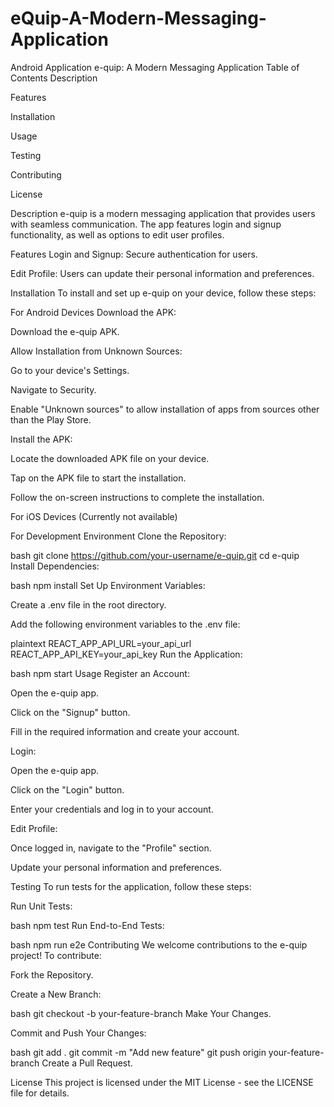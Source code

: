 # eQuip-A-Modern-Messaging-Application
Android Application
e-quip: A Modern Messaging Application
Table of Contents
Description

Features

Installation

Usage

Testing

Contributing

License

Description
e-quip is a modern messaging application that provides users with seamless communication. The app features login and signup functionality, as well as options to edit user profiles.

Features
Login and Signup: Secure authentication for users.

Edit Profile: Users can update their personal information and preferences.

Installation
To install and set up e-quip on your device, follow these steps:

For Android Devices
Download the APK:

Download the e-quip APK.

Allow Installation from Unknown Sources:

Go to your device's Settings.

Navigate to Security.

Enable "Unknown sources" to allow installation of apps from sources other than the Play Store.

Install the APK:

Locate the downloaded APK file on your device.

Tap on the APK file to start the installation.

Follow the on-screen instructions to complete the installation.

For iOS Devices
(Currently not available)

For Development Environment
Clone the Repository:

bash
git clone https://github.com/your-username/e-quip.git
cd e-quip
Install Dependencies:

bash
npm install
Set Up Environment Variables:

Create a .env file in the root directory.

Add the following environment variables to the .env file:

plaintext
REACT_APP_API_URL=your_api_url
REACT_APP_API_KEY=your_api_key
Run the Application:

bash
npm start
Usage
Register an Account:

Open the e-quip app.

Click on the "Signup" button.

Fill in the required information and create your account.

Login:

Open the e-quip app.

Click on the "Login" button.

Enter your credentials and log in to your account.

Edit Profile:

Once logged in, navigate to the "Profile" section.

Update your personal information and preferences.

Testing
To run tests for the application, follow these steps:

Run Unit Tests:

bash
npm test
Run End-to-End Tests:

bash
npm run e2e
Contributing
We welcome contributions to the e-quip project! To contribute:

Fork the Repository.

Create a New Branch:

bash
git checkout -b your-feature-branch
Make Your Changes.

Commit and Push Your Changes:

bash
git add .
git commit -m "Add new feature"
git push origin your-feature-branch
Create a Pull Request.

License
This project is licensed under the MIT License - see the LICENSE file for details.

